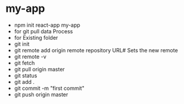 # my-app

* npm init react-app my-app
* for git pull data Process
* for Existing folder
* git init
* git remote add origin remote repository URL# Sets the new remote
* git remote -v
* git fetch
* git pull origin master
* git status 
* git add .
* git commit -m "first commit"
* git push origin master
